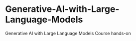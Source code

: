 # Generative-AI-with-Large-Language-Models
Generative AI with Large Language Models Course hands-on
